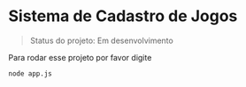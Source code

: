 <h1>Sistema de Cadastro de Jogos</h1>

> Status do projeto: Em desenvolvimento

Para rodar esse projeto por favor digite

```
node app.js
```

